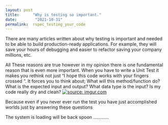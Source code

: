 ```yaml
---
layout: post
title:      "Why is testing so important."
date:        "2021-10-31" 
permalink:  rspec_testing_your_code
---
```




There are many articles written about why testing is important and needed to be able to build production-ready applications. For example, they will save your hours of debugging and easier to refactor saving your company millions, etc.

All These reasons are true however in my opinion there is one fundamental reason that is even more important. When you have to write a Unit Test it makes you rethink not just “I hope this code works with your fingers crossed “. It forces you to think about; What will this method/function do? What is the expected input and output? What data type is the input? Is my code really dry and clean? 
  <a href="https://imgur.com/YaxweYp"><img src="https://i.imgur.comYaxweYpm.png" title="source: imgur.com" /></a>



Because even if you never ever run the test you have just accomplished worlds just by answering these questions



The system is loading will be back spoon ………...
